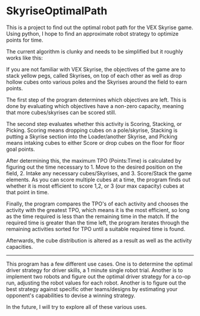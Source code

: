 SkyriseOptimalPath
==================

This is a project to find out the optimal robot path for the VEX Skyrise game. Using python, I hope to find an approximate robot strategy to optimize points for time.

The current algorithm is clunky and needs to be simplified but it roughly works like this:

If you are not familiar with VEX Skyrise, the objectives of the game are to stack yellow pegs, called Skyrises, on top of each other as well as drop hollow cubes onto various poles and the Skyrises around the field to earn points.

The first step of the program determines which objectives are left. This is done by evaluating which objectives have a non-zero capacity, meaning that more cubes/skyrises can be scored still.

The second step evaluates whether this activity is Scoring, Stacking, or Picking. Scoring means dropping cubes on a pole/skyrise, Stacking is putting a Skyrise section into the Loader/another Skyrise, and Picking means intaking cubes to either Score or drop cubes on the floor for floor goal points.

After determining this, the maximum TPO (Points:Time) is calculated by figuring out the time necessary to 1. Move to the desired position on the field, 2. Intake any necessary cubes/Skyrises, and 3. Score/Stack the game elements. As you can score multiple cubes at a time, the program finds out whether it is most efficient to score 1,2, or 3 (our max capacity) cubes at that point in time.

Finally, the program compares the TPO's of each activity and chooses the activity with the greatest TPO, which means it is the most efficient, so long as the time required is less than the remaining time in the match. If the required time is greater than the time left, the program iterates through the remaining activities sorted for TPO until a suitable required time is found.

Afterwards, the cube distribution is altered as a result as well as the activity capacities.

_____________________________________________________________________________________________________________________________

This program has a few different use cases. One is to determine the optimal driver strategy for driver skills, a 1 minute single robot trial. Another is to implement two robots and figure out the optimal driver strategy for a co-op run, adjusting the robot values for each robot. Another is to figure out the best strategy against specific other teams/designs by estimating your opponent's capabilities to devise a winning strategy.

In the future, I will try to explore all of these various uses.
